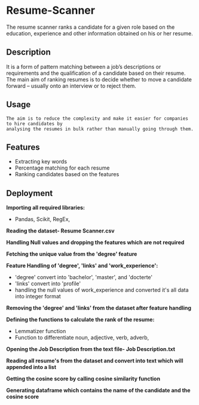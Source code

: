 # Resume-Scanner
The resume scanner ranks a candidate for a given role based on the education, experience and other information obtained on his or her resume.

## Description
It is a form of pattern matching between a job’s descriptions or requirements and the qualification of a candidate based on their resume. The main aim of ranking resumes is to decide whether to move a candidate forward – usually onto an interview or to reject them.

## Usage
```
The aim is to reduce the complexity and make it easier for companies to hire candidates by
analysing the resumes in bulk rather than manually going through them.

```

## Features

- Extracting key words
- Percentage matching for each resume
- Ranking candidates based on the features


## Deployment

**Importing all required libraries:**

- Pandas, Scikit, RegEx,

**Reading the dataset- Resume Scanner.csv**

**Handling Null values and dropping the features which are not required**

**Fetching the unique value from the 'degree' feature**

**Feature Handling of 'degree', 'links' and 'work_experience':**
- 'degree' convert into 'bachelor', 'master', and 'docterte'
- 'links' convert into 'profile'
- handling the null values of work_experience and converted it's all data into integer format

**Removing the 'degree' and 'links' from the dataset after feature handling**

**Defining the functions to calculate the rank of the resume:**
- Lemmatizer function
- Function to differentiate noun, adjective, verb, adverb,

**Opening the Job Description from the text file- Job Description.txt**

**Reading all resume's from the dataset and convert into text which will appended into a list**

**Getting the cosine score by calling cosine similarity function**

**Generating dataframe which contains the name of the candidate and the cosine score**


